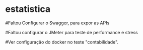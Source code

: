 # estatistica

#Faltou Configurar o Swagger, para expor as APIs

#Faltou configurar o JMeter para teste de performance e stress

#Ver configuração do docker no teste "contabilidade".

